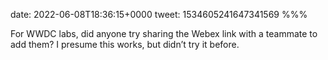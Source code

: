 date: 2022-06-08T18:36:15+0000
tweet: 1534605241647341569
%%%

For WWDC labs, did anyone try sharing the Webex link with a teammate to add them? I presume this works, but didn’t try it before.
